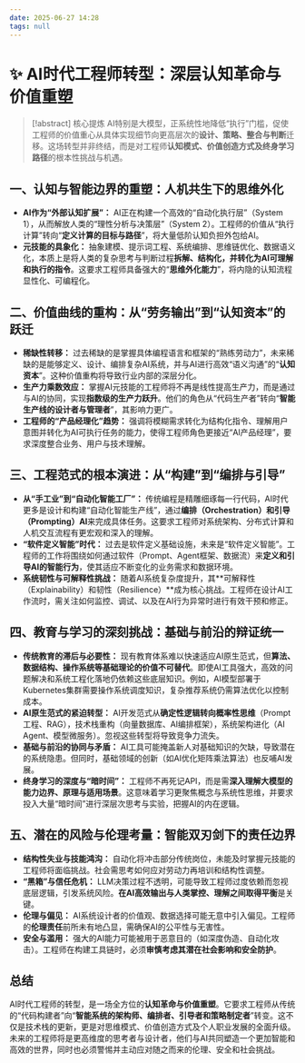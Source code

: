 ```yaml
---
date: 2025-06-27 14:28
tags: null
---
```

# ✨ AI时代工程师转型：深层认知革命与价值重塑

> [!abstract] 核心提炼
> AI特别是大模型，正系统性地降低“执行”门槛，促使工程师的价值重心从具体实现细节向更高层次的**设计、策略、整合与判断**迁移。这场转型并非终结，而是对工程师**认知模式、价值创造方式及终身学习路径**的根本性挑战与机遇。

## 一、认知与智能边界的重塑：人机共生下的思维外化

*   **AI作为“外部认知扩展”：** AI正在构建一个高效的“自动化执行层”（System 1），从而解放人类的“理性分析与决策层”（System 2）。工程师的价值从“执行计算”转向“**定义计算的目标与路径**”，将大量低阶认知负担外包给AI。
*   **元技能的具象化：** 抽象建模、提示词工程、系统编排、思维链优化、数据语义化，本质上是将人类的复杂思考与判断过程**拆解、结构化，并转化为AI可理解和执行的指令**。这要求工程师具备强大的“**思维外化能力**”，将内隐的认知流程显性化、可编程化。

## 二、价值曲线的重构：从“劳务输出”到“认知资本”的跃迁

*   **稀缺性转移：** 过去稀缺的是掌握具体编程语言和框架的“熟练劳动力”，未来稀缺的是能够定义、设计、编排复杂AI系统，并与AI进行高效“语义沟通”的“**认知资本**”。这种价值重构将导致行业内部的深层分化。
*   **生产力乘数效应：** 掌握AI元技能的工程师将不再是线性提高生产力，而是通过与AI的协同，实现**指数级的生产力跃升**。他们的角色从“代码生产者”转向“**智能生产线的设计者与管理者**”，其影响力更广。
*   **工程师的“产品经理化”趋势：** 强调将模糊需求转化为结构化指令、理解用户意图并转化为AI可执行任务的能力，使得工程师角色更接近“AI产品经理”，要求深度整合业务、用户与技术理解。

## 三、工程范式的根本演进：从“构建”到“编排与引导”

*   **从“手工业”到“自动化智能工厂”：** 传统编程是精雕细琢每一行代码，AI时代更多是设计和构建“自动化智能生产线”，通过**编排（Orchestration）和引导（Prompting）AI**来完成具体任务。这要求工程师对系统架构、分布式计算和人机交互流程有更宏观和深入的理解。
*   **“软件定义智能”时代：** 过去是软件定义基础设施，未来是“软件定义智能”。工程师的工作将围绕如何通过软件（Prompt、Agent框架、数据流）来**定义和引导AI的智能行为**，使其适应不断变化的业务需求和数据环境。
*   **系统韧性与可解释性挑战：** 随着AI系统复杂度提升，其**可解释性（Explainability）和韧性（Resilience）**成为核心挑战。工程师在设计AI工作流时，需关注如何监控、调试、以及在AI行为异常时进行有效干预和修正。

## 四、教育与学习的深刻挑战：基础与前沿的辩证统一

*   **传统教育的滞后与必要性：** 现有教育体系难以快速适应AI原生范式，但**算法、数据结构、操作系统等基础理论的价值不可替代**。即使AI工具强大，高效的问题解决和系统工程化落地仍依赖这些底层知识。例如，AI模型部署于Kubernetes集群需要操作系统调度知识，复杂推荐系统仍需算法优化以控制成本。
*   **AI原生范式的紧迫转型：** AI开发范式从**确定性逻辑转向概率性思维**（Prompt工程、RAG），技术栈重构（向量数据库、AI编排框架），系统架构进化（AI Agent、模型微服务）。忽视这些转型将导致竞争力流失。
*   **基础与前沿的协同与矛盾：** AI工具可能掩盖新人对基础知识的欠缺，导致潜在的系统隐患。但同时，基础领域的创新（如AI优化矩阵乘法算法）也反哺AI发展。
*   **终身学习的深度与“暗时间”：** 工程师不再死记API，而是需**深入理解大模型的能力边界、原理与适用场景**。这意味着学习更聚焦概念与系统性思维，并要求投入大量“暗时间”进行深层次思考与实验，把握AI的内在逻辑。

## 五、潜在的风险与伦理考量：智能双刃剑下的责任边界

*   **结构性失业与技能鸿沟：** 自动化将冲击部分传统岗位，未能及时掌握元技能的工程师将面临挑战。社会需思考如何应对劳动力再培训和结构性调整。
*   **“黑箱”与信任危机：** LLM决策过程不透明，可能导致工程师过度依赖而忽视底层逻辑，引发系统风险。**在AI高效输出与人类掌控、理解之间取得平衡**是关键。
*   **伦理与偏见：** AI系统设计者的价值观、数据选择可能无意中引入偏见。工程师的**伦理责任**前所未有地凸显，需确保AI的公平性与无害性。
*   **安全与滥用：** 强大的AI能力可能被用于恶意目的（如深度伪造、自动化攻击）。工程师在构建工具链时，必须**审慎考虑其潜在社会影响和安全防护**。

## 总结

AI时代工程师的转型，是一场全方位的**认知革命与价值重塑**。它要求工程师从传统的“代码构建者”向“**智能系统的架构师、编排者、引导者和策略制定者**”转变。这不仅是技术栈的更新，更是对思维模式、价值创造方式及个人职业发展的全面升级。未来的工程师将是更高维度的思考者与设计者，他们与AI共同塑造一个更加智能和高效的世界，同时也必须警惕并主动应对随之而来的伦理、安全和社会挑战。
